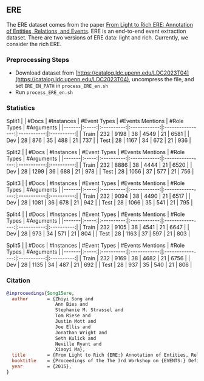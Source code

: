 ## ERE

The ERE dataset comes from the paper [From Light to Rich ERE: Annotation of Entities, Relations, and Events](https://aclanthology.org/W15-0812/). ERE is an end-to-end event extraction dataset. There are two versions of ERE data: light and rich. Currently, we consider the rich ERE.

### Preprocessing Steps

- Download dataset from [https://catalog.ldc.upenn.edu/LDC2023T04](https://catalog.ldc.upenn.edu/LDC2023T04), uncompress the file, and set `ERE_EN_PATH` in `process_ERE_en.sh`
- Run `process_ERE_en.sh`

### Statistics

Split1
|       | #Docs | #Instances | #Event Types | #Events Mentions | #Role Types | #Arguments |
|-------|:-----:|:----------:|:------------:|:----------------:|:-----------:|:----------:|
| Train |  232  |    9198    |     38       |      4549        |      21     |    6581    |
| Dev   |   28  |     876    |     35       |       488        |      21     |     737    |
| Test  |   28  |    1167    |     34       |       672        |      21     |     936    |

Split2
|       | #Docs | #Instances | #Event Types | #Events Mentions | #Role Types | #Arguments |
|-------|:-----:|:----------:|:------------:|:----------------:|:-----------:|:----------:|
| Train |  232  |    8886    |     38       |      4444        |      21     |    6520    |
| Dev   |   28  |    1299    |     36       |       688        |      21     |     978    |
| Test  |   28  |    1056    |     37       |       577        |      21     |     756    |

Split3
|       | #Docs | #Instances | #Event Types | #Events Mentions | #Role Types | #Arguments |
|-------|:-----:|:----------:|:------------:|:----------------:|:-----------:|:----------:|
| Train |  232  |    9094    |     38       |      4490        |      21     |    6517    |
| Dev   |   28  |    1081    |     36       |       678        |      21     |     942    |
| Test  |   28  |    1066    |     35       |       541        |      21     |     795    |

Split4
|       | #Docs | #Instances | #Event Types | #Events Mentions | #Role Types | #Arguments |
|-------|:-----:|:----------:|:------------:|:----------------:|:-----------:|:----------:|
| Train |  232  |    9105    |     38       |      4541        |      21     |    6647    |
| Dev   |   28  |     973    |     34       |       571        |      21     |     804    |
| Test  |   28  |    1163    |     37       |       597        |      21     |     803    |

Split5
|       | #Docs | #Instances | #Event Types | #Events Mentions | #Role Types | #Arguments |
|-------|:-----:|:----------:|:------------:|:----------------:|:-----------:|:----------:|
| Train |  232  |    9169    |     38       |      4682        |      21     |    6756    |
| Dev   |   28  |    1135    |     34       |       487        |      21     |     692    |
| Test  |   28  |     937    |     35       |       540        |      21     |     806    |

### Citation

```bib
@inproceedings{Song15ere,
  author       = {Zhiyi Song and
                  Ann Bies and
                  Stephanie M. Strassel and
                  Tom Riese and
                  Justin Mott and
                  Joe Ellis and
                  Jonathan Wright and
                  Seth Kulick and
                  Neville Ryant and
                  Xiaoyi Ma},
  title        = {From Light to Rich {ERE:} Annotation of Entities, Relations, and Events},
  booktitle    = {Proceedings of the The 3rd Workshop on {EVENTS:} Definition, Detection, Coreference, and Representation, EVENTS@HLP-NAACL},
  year         = {2015},
}
```
